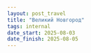 ```yaml
---
layout: post_travel
title: "Великий Новгород"
tags: internal
date_start: 2025-08-03
date_finish: 2025-08-05
---
```

